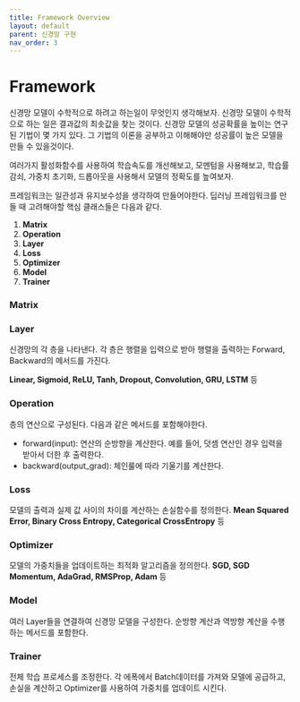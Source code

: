 ```yaml
---
title: Framework Overview
layout: default
parent: 신경망 구현
nav_order: 3
---
```


# Framework

신경망 모델이 수학적으로 하려고 하는일이 무엇인지 생각해보자. 신경망 모델이 수학적으로 하는 일은 결과값의 최솟값을 찾는 것이다. 신경망 모델의 성공확률을 높이는 연구된 기법이 몇 가지 있다. 그 기법의 이론을 공부하고 이해해야만 성공률이 높은 모델을 만들 수 있을것이다.

여러가지 활성화함수를 사용하여 학습속도를 개선해보고, 모멘텀을 사용해보고, 학습률 감쇠, 가중치 초기화, 드롭아웃을 사용해서 모델의 정확도를 높여보자.

프레임워크는 일관성과 유지보수성을 생각하여 만들어야한다. 딥러닝 프레임워크를 만들 때 고려해야할 핵심 클래스들은 다음과 같다.

1. **Matrix**
2. **Operation**
3. **Layer**
4. **Loss**
5. **Optimizer**
6. **Model**
7. **Trainer**



### Matrix



### Layer

신경망의 각 층을 나타낸다. 각 층은 행렬을 입력으로 받아 행렬을 출력하는 Forward, Backward의 메서드를 가진다.

**Linear, Sigmoid, ReLU, Tanh, Dropout, Convolution, GRU, LSTM** 등



### Operation

층의 연산으로 구성된다. 다음과 같은 메서드를 포함해야한다.

* forward(input):  연산의 순방향을 계산한다. 예를 들어, 덧셈 연산인 경우 입력을 받아서 더한 후 출력한다.
* backward(output_grad): 체인룰에 따라 기울기를 계산한다.



### Loss

모델의 출력과 실제 값 사이의 차이를 계산하는 손실함수를 정의한다. **Mean Squared Error, Binary Cross Entropy, Categorical CrossEntropy** 등



### Optimizer

모델의 가중치들을 업데이트하는 최적화 알고리즘을 정의한다. **SGD, SGD Momentum, AdaGrad, RMSProp, Adam** 등 



### Model

여러 Layer들을 연결하여 신경망 모델을 구성한다. 순방향 계산과 역방향 계산을 수행하는 메서드를 포함한다.



### Trainer

전체 학습 프로세스를 조정한다. 각 에폭에서 Batch데이터를 가져와 모델에 공급하고, 손실을 계산하고 Optimizer를 사용하여 가중치를 업데이트 시킨다.


